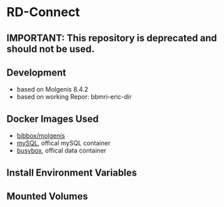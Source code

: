 # RD-Connect

## IMPORTANT: This repository is deprecated and should not be used.

## Development
* based on Molgenis 8.4.2
* based on working Repor: bbmri-eric-dir

## Docker Images Used
 * [bibbox/molgenis](https://hub.docker.com/r/bibbox/molgenis/) 
 * [mySQL](https://hub.docker.com/_/mysql/), offical mySQL container
 * [busybox](https://hub.docker.com/_/busybox/), offical data container
 
## Install Environment Variables

## Mounted Volumes


